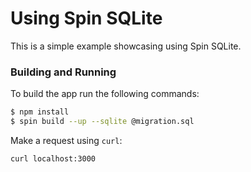 # Using Spin SQLite

This is a simple example showcasing using Spin SQLite.

###  Building and Running

To build the app run the following commands:

```bash
$ npm install
$ spin build --up --sqlite @migration.sql
```

Make a request using `curl`:

```bash
curl localhost:3000
```